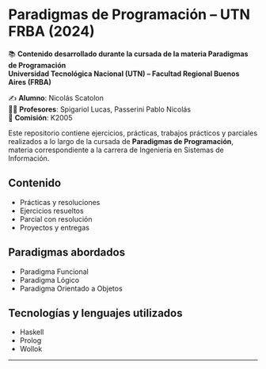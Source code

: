 # Paradigmas de Programación – UTN FRBA (2024)

📚 **Contenido desarrollado durante la cursada de la materia Paradigmas de Programación**  
**Universidad Tecnológica Nacional (UTN) – Facultad Regional Buenos Aires (FRBA)**  

✍️ **Alumno**: Nicolás Scatolon  
👨‍🏫 **Profesores**: Spigariol Lucas, Passerini Pablo Nicolás  
🔗 **Comisión**: K2005  

Este repositorio contiene ejercicios, prácticas, trabajos prácticos y parciales realizados a lo largo de la cursada de **Paradigmas de Programación**, materia correspondiente a la carrera de Ingeniería en Sistemas de Información.

## Contenido

- Prácticas y resoluciones
- Ejercicios resueltos
- Parcial con resolución
- Proyectos y entregas

## Paradigmas abordados

- Paradigma Funcional
- Paradigma Lógico
- Paradigma Orientado a Objetos

## Tecnologías y lenguajes utilizados

- Haskell
- Prolog
- Wollok

---

